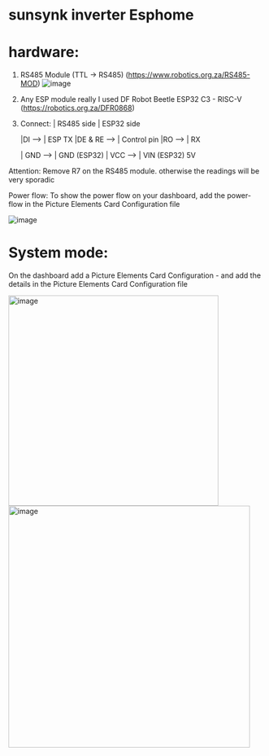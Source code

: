 # sunsynk inverter Esphome

# hardware:

1. RS485 Module (TTL -> RS485)
(https://www.robotics.org.za/RS485-MOD)
![image](https://user-images.githubusercontent.com/13587376/234514455-68eb6244-1da5-4967-82cd-034c172a47ba.png)
2. Any ESP module really
I used DF Robot Beetle ESP32 C3 - RISC-V
(https://robotics.org.za/DFR0868)

3. Connect:
    | RS485 side  | ESP32 side
      
    |DI -->       | ESP TX
    |DE & RE -->  | Control pin
    |RO -->       | RX

    | GND -->     | GND (ESP32)
    | VCC  -->    | VIN (ESP32) 5V

Attention:
Remove R7 on the RS485 module. otherwise the readings will be very sporadic


Power flow:
To show the power flow on your dashboard, add the power-flow in the Picture Elements Card Configuration file

![image](https://user-images.githubusercontent.com/13587376/234494799-3d959009-b19e-4531-91f8-28980415a05d.png)


# System mode:

On the dashboard add a Picture Elements Card Configuration - and add the details in the Picture Elements Card Configuration file

<img width="413" alt="image" src="https://user-images.githubusercontent.com/13587376/234494961-01776480-d7e5-43bf-9c42-c9559723bcad.png">
<img width="475" alt="image" src="https://user-images.githubusercontent.com/13587376/234502899-172496b2-a76c-4f2b-9373-f192cdb08742.png">
